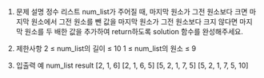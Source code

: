 1. 문제 설명
   정수 리스트 num_list가 주어질 때, 마지막 원소가 그전 원소보다 크면 마지막 원소에서 그전 원소를 뺀 값을 마지막 원소가 그전 원소보다 크지 않다면 마지막 원소를 두 배한 값을 추가하여 return하도록 solution 함수를 완성해주세요.

2. 제한사항
   2 ≤ num_list의 길이 ≤ 10
   1 ≤ num_list의 원소 ≤ 9

3. 입출력 예
   num_list result
   [2, 1, 6] [2, 1, 6, 5]
   [5, 2, 1, 7, 5] [5, 2, 1, 7, 5, 10]
